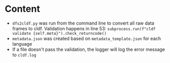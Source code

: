 # Content

- ```dfs2cldf.py``` was run from the command line to convert all raw data frames to cldf. Validation happens in line 53:
```subprocess.run(f"cldf validate {self.meta}").check_returncode()```
- ```metadata.json``` was created based on ```metadata_template.json``` for each language
- If a file doesn't pass the validation, the logger will log the error message to ```cldf.log```

